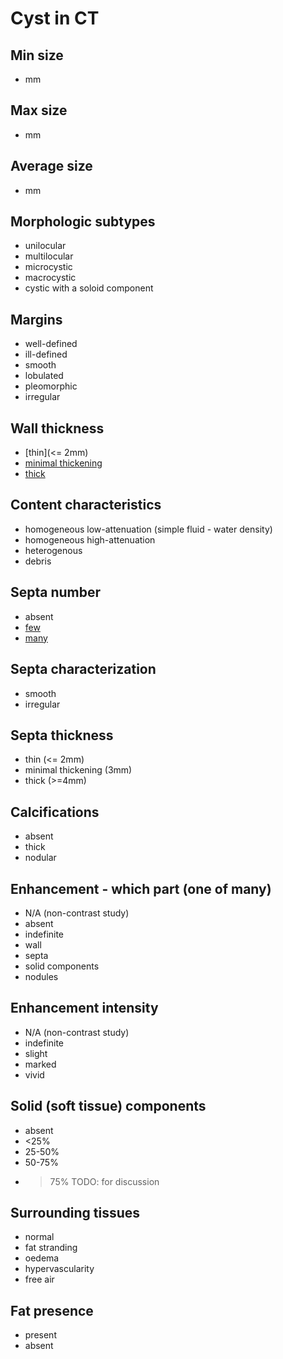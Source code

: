 # Cyst in CT

## Min size
- mm 
## Max size
- mm
## Average size 
- mm

## Morphologic subtypes
* unilocular
* multilocular
* microcystic
* macrocystic
* cystic with a soloid component

## Margins
* well-defined
* ill-defined
* smooth
* lobulated
* pleomorphic
* irregular

## Wall thickness
* [thin](<= 2mm)
* [minimal thickening](3mm)
* [thick](>=4mm)

## Content characteristics
* homogeneous low-attenuation (simple fluid - water density)
* homogeneous high-attenuation
* heterogenous
* debris

## Septa number
* absent
* [few](1-3)
* [many](>=4)

## Septa characterization
* smooth
* irregular

## Septa thickness
* thin (<= 2mm)
* minimal thickening (3mm)
* thick (>=4mm)

## Calcifications
* absent
* thick
* nodular

## Enhancement - which part (one of many)
* N/A (non-contrast study)
* absent
* indefinite
* wall
* septa
* solid components
* nodules

## Enhancement intensity
* N/A (non-contrast study)
* indefinite
* slight
* marked
* vivid

## Solid (soft tissue) components
* absent
* <25%
* 25-50%
* 50-75%
* >75% TODO: for discussion 

## Surrounding tissues
* normal
* fat stranding 
* oedema
* hypervascularity
* free air

## Fat presence
* present
* absent
